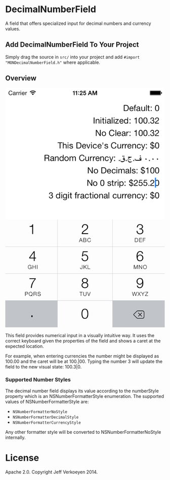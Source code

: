 DecimalNumberField
===========

A field that offers specialized input for decimal numbers and currency values.

Add DecimalNumberField To Your Project
-------------------------------

Simply drag the source in `src/` into your project and add `#import "MONDecimalNumberField.h"` where
applicable.

Overview
--------

![catalog](https://github.com/moneysapp/decimalnumberfield/raw/master/screenshots/screenshot1.png)

This field provides numerical input in a visually intuitive way. It uses the correct keyboard given
the properties of the field and shows a caret at the expected location.

For example, when entering currencies the number might be displayed as 100.00 and the caret will be
at 100.|00. Typing the number 3 will update the field to the new visual state: 100.3|0.

### Supported Number Styles

The decimal number field displays its value according to the numberStyle property which is an
NSNumberFormatterStyle enumeration. The supported values of NSNumberFormatterStyle are:

- `NSNumberFormatterNoStyle`
- `NSNumberFormatterDecimalStyle`
- `NSNumberFormatterCurrencyStyle`

Any other formatter style will be converted to NSNumberFormatterNoStyle internally.

License
=======

Apache 2.0. Copyright Jeff Verkoeyen 2014.
